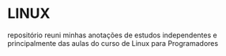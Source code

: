 # LINUX
 repositório reuni minhas anotações de estudos independentes e principalmente das aulas do curso de Linux para Programadores 
